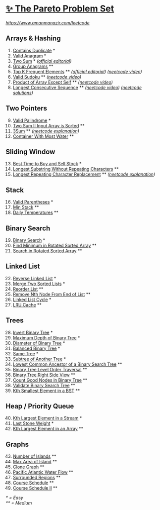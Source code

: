 [✨ The Pareto Problem Set](https://leetcode.com/problem-list/2yvx2ha6/)
===========================

_<https://www.amanmanazir.com/leetcode>_


Arrays & Hashing
----------------

01. [Contains Duplicate](https://leetcode.com/problems/contains-duplicate/description/?envType=problem-list-v2&envId=2yvx2ha6) *
02. [Valid Anagram](https://leetcode.com/problems/valid-anagram/description/?envType=problem-list-v2&envId=2yvx2ha6) *
03. [Two Sum](https://leetcode.com/problems/two-sum/description/?envType=problem-list-v2&envId=2yvx2ha6) * _([official editorial](https://leetcode.com/problems/two-sum/editorial/))_
04. [Group Anagrams](https://leetcode.com/problems/group-anagrams/description/?envType=problem-list-v2&envId=2yvx2ha6) **
05. [Top K Frequent Elements](https://leetcode.com/problems/top-k-frequent-elements/description/?envType=problem-list-v2&envId=2yvx2ha6) ** _([official editorial](https://leetcode.com/problems/top-k-frequent-elements/editorial/#solution-article)) ([neetcode video](https://youtu.be/YPTqKIgVk-k))_
06. [Valid Sudoku](https://leetcode.com/problems/valid-sudoku/description/?envType=problem-list-v2&envId=2yvx2ha6) ** _([neetcode video](https://youtu.be/TjFXEUCMqI8))_
07. [Product of Array Except Self](https://leetcode.com/problems/product-of-array-except-self/description/?envType=problem-list-v2&envId=2yvx2ha6) ** _([neetcode video](https://youtu.be/bNvIQI2wAjk))_
08. [Longest Consecutive Sequence](https://leetcode.com/problems/longest-consecutive-sequence/description/?envType=problem-list-v2&envId=2yvx2ha6) ** _([neetcode video](https://youtu.be/P6RZZMu_maU)) ([neetcode solutions](https://neetcode.io/solutions/longest-consecutive-sequence))_


Two Pointers
------------

09. [Valid Palindrome](https://leetcode.com/problems/valid-palindrome/description/?envType=problem-list-v2&envId=2yvx2ha6) *
10. [Two Sum II Input Array is Sorted](https://leetcode.com/problems/two-sum-ii-input-array-is-sorted/description/?envType=problem-list-v2&envId=2yvx2ha6) **
11. [3Sum](https://leetcode.com/problems/3sum/description/?envType=problem-list-v2&envId=2yvx2ha6) ** _([neetcode explanation](https://neetcode.io/solutions/3sum))_
12. [Container With Most Water](https://leetcode.com/problems/container-with-most-water/description/?envType=problem-list-v2&envId=2yvx2ha6) **


Sliding Window
--------------

13. [Best Time to Buy and Sell Stock](https://leetcode.com/problems/best-time-to-buy-and-sell-stock/description/?envType=problem-list-v2&envId=2yvx2ha6) *
14. [Longest Substring Without Repeating Characters](https://leetcode.com/problems/longest-substring-without-repeating-characters/description/?envType=problem-list-v2&envId=2yvx2ha6) **
15. [Longest Repeating Character Replacement](https://leetcode.com/problems/longest-repeating-character-replacement/description/?envType=problem-list-v2&envId=2yvx2ha6) ** _([neetcode explanation](https://neetcode.io/solutions/longest-repeating-character-replacement))_


Stack
-----

16. [Valid Parentheses](https://leetcode.com/problems/valid-parentheses/description/?envType=problem-list-v2&envId=2yvx2ha6) *
17. [Min Stack](https://leetcode.com/problems/min-stack/description/?envType=problem-list-v2&envId=2yvx2ha6) **
18. [Daily Temperatures](https://leetcode.com/problems/daily-temperatures/description/?envType=problem-list-v2&envId=2yvx2ha6) **


Binary Search
-------------

19. [Binary Search](https://leetcode.com/problems/binary-search/description/?envType=problem-list-v2&envId=2yvx2ha6) *
20. [Find Minimum in Rotated Sorted Array](https://leetcode.com/problems/find-minimum-in-rotated-sorted-array/description/?envType=problem-list-v2&envId=2yvx2ha6) **
21. [Search in Rotated Sorted Array](https://leetcode.com/problems/search-in-rotated-sorted-array/description/?envType=problem-list-v2&envId=2yvx2ha6) **


Linked List
-----------

22. [Reverse Linked List](https://leetcode.com/problems/reverse-linked-list/description/?envType=problem-list-v2&envId=2yvx2ha6) *
23. [Merge Two Sorted Lists](https://leetcode.com/problems/merge-two-sorted-lists/description/?envType=problem-list-v2&envId=2yvx2ha6) *
24. [Reorder List](https://leetcode.com/problems/reorder-list/description/?envType=problem-list-v2&envId=2yvx2ha6) **
25. [Remove Nth Node From End of List](https://leetcode.com/problems/remove-nth-node-from-end-of-list/description/?envType=problem-list-v2&envId=2yvx2ha6) **
26. [Linked List Cycle](https://leetcode.com/problems/linked-list-cycle/description/?envType=problem-list-v2&envId=2yvx2ha6) *
27. [LRU Cache](https://leetcode.com/problems/lru-cache/description/?envType=problem-list-v2&envId=2yvx2ha6) **


Trees
-----

28. [Invert Binary Tree](https://leetcode.com/problems/invert-binary-tree/description/?envType=problem-list-v2&envId=2yvx2ha6) *
29. [Maximum Depth of Binary Tree](https://leetcode.com/problems/maximum-depth-of-binary-tree/description/?envType=problem-list-v2&envId=2yvx2ha6) *
30. [Diameter of Binary Tree](https://leetcode.com/problems/diameter-of-binary-tree/description/?envType=problem-list-v2&envId=2yvx2ha6) *
31. [Balanced Binary Tree](https://leetcode.com/problems/balanced-binary-tree/description/?envType=problem-list-v2&envId=2yvx2ha6) *
32. [Same Tree](https://leetcode.com/problems/same-tree/description/?envType=problem-list-v2&envId=2yvx2ha6) *
33. [Subtree of Another Tree](https://leetcode.com/problems/subtree-of-another-tree/description/?envType=problem-list-v2&envId=2yvx2ha6) *
34. [Lowest Common Ancestor of a Binary Search Tree](https://leetcode.com/problems/lowest-common-ancestor-of-a-binary-search-tree/description/?envType=problem-list-v2&envId=2yvx2ha6) **
35. [Binary Tree Level Order Traversal](https://leetcode.com/problems/binary-tree-level-order-traversal/description/?envType=problem-list-v2&envId=2yvx2ha6) **
36. [Binary Tree Right Side View](https://leetcode.com/problems/binary-tree-right-side-view/description/?envType=problem-list-v2&envId=2yvx2ha6) **
37. [Count Good Nodes in Binary Tree](https://leetcode.com/problems/count-good-nodes-in-binary-tree/description/?envType=problem-list-v2&envId=2yvx2ha6) **
38. [Validate Binary Search Tree](https://leetcode.com/problems/validate-binary-search-tree/description/?envType=problem-list-v2&envId=2yvx2ha6) **
39. [Kth Smallest Element in a BST](https://leetcode.com/problems/kth-smallest-element-in-a-bst/description/?envType=problem-list-v2&envId=2yvx2ha6) **


Heap / Priority Queue
---------------------

40. [Kth Largest Element in a Stream](https://leetcode.com/problems/kth-largest-element-in-a-stream/description/?envType=problem-list-v2&envId=2yvx2ha6) *
41. [Last Stone Weight](https://leetcode.com/problems/last-stone-weight/description/?envType=problem-list-v2&envId=2yvx2ha6) *
42. [Kth Largest Element in an Array](https://leetcode.com/problems/kth-largest-element-in-an-array/description/?envType=problem-list-v2&envId=2yvx2ha6) **


Graphs
------

43. [Number of Islands](https://leetcode.com/problems/number-of-islands/description/?envType=problem-list-v2&envId=2yvx2ha6) **
44. [Max Area of Island](https://leetcode.com/problems/max-area-of-island/description/?envType=problem-list-v2&envId=2yvx2ha6) **
45. [Clone Graph](https://leetcode.com/problems/clone-graph/description/?envType=problem-list-v2&envId=2yvx2ha6) **
46. [Pacific Atlantic Water Flow](https://leetcode.com/problems/pacific-atlantic-water-flow/description/?envType=problem-list-v2&envId=2yvx2ha6) **
47. [Surrounded Regions](https://leetcode.com/problems/surrounded-regions/description/?envType=problem-list-v2&envId=2yvx2ha6) **
48. [Course Schedule](https://leetcode.com/problems/course-schedule/description/?envType=problem-list-v2&envId=2yvx2ha6) **
49. [Course Schedule II](https://leetcode.com/problems/course-schedule-ii/description/?envType=problem-list-v2&envId=2yvx2ha6) **

_*  = Easy_  
_** = Medium_  
